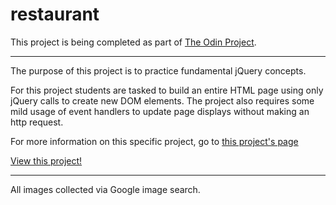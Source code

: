 # restaurant

This project is being completed as part of [The Odin Project](www.theodinproject.com).

_______

The purpose of this project is to practice fundamental jQuery concepts.

For this project students are tasked to build an entire HTML page using only jQuery calls to create new DOM elements. The project also requires some mild usage of event handlers to update page displays without making an http request.

For more information on this specific project, go to [this project's page](http://www.theodinproject.com/javascript-and-jquery/manipulating-the-dom-with-jquery?ref=lc-pb)

[View this project!](http://htmlpreview.github.io/?https://github.com/lisa-lin/restaurant/blob/master/index.html)

_____

All images collected via Google image search.
